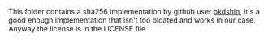 This folder contains a sha256 implementation by github user [okdshin](https://github.com/okdshin/PicoSHA2), it's a good enough implementation
that isn't too bloated and works in our case. Anyway the license is in the LICENSE file